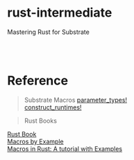 # rust-intermediate

Mastering Rust for Substrate

<br />
<br />

# Reference
> Substrate Macros 
[parameter_types!](https://docs.rs/frame-support/2.0.0-rc5/frame_support/macro.parameter_types.html) <br />
[construct_runtimes!](https://docs.rs/frame-support/2.0.0-rc5/frame_support/macro.construct_runtime.html)

> Rust Books

[Rust Book](https://doc.rust-lang.org/book/ch19-06-macros.html) <br />
[Macros by Example](https://doc.rust-lang.org/reference/macros-by-example.html) <br />
[Macros in Rust: A tutorial with Examples](https://blog.logrocket.com/macros-in-rust-a-tutorial-with-examples/) <br />

